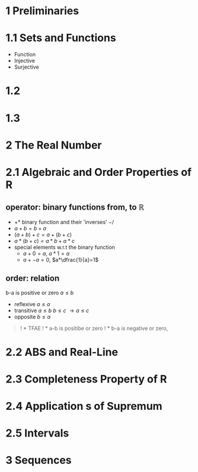 # 1 Preliminaries
# 1.1 Sets and Functions
* Function
* Injective
* Surjective
# 1.2
# 1.3

# 2 The Real Number

# 2.1 Algebraic and Order Properties of R
## operator: binary functions from, to $\mathbb{R}$
* $+ *$ binary function and their 'inverses' $- /$
* $a+b = b+a$
* $(a+b)+c = a+(b+c)$
* $a*(b+c) = a*b + a*c$
* special elements w.r.t the binary function
  * $a+0=a$, $a*1=a$
  * $a+-a=0$, $a*\dfrac{1}{a}=1$

## order: relation
b-a is positive or zero $a \leq b$

* reflexive $a \leq a$
* transitive $a \leq b$ $b \leq c$ $\rightarrow a \leq c$
* opposite $b \leq a$

>! * TFAE
>! * a-b is positibe or zero
>! * b-a is negative or zero,


# 2.2 ABS and Real-Line

# 2.3 Completeness Property of R

# 2.4 Application s of Supremum

# 2.5 Intervals

# 3 Sequences
